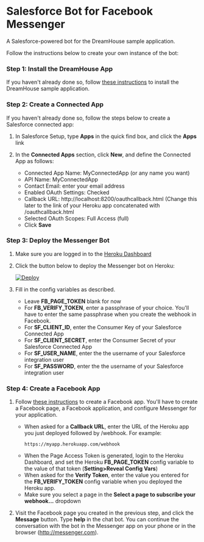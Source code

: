 # Salesforce Bot for Facebook Messenger

A Salesforce-powered bot for the DreamHouse sample application.

Follow the instructions below to create your own instance of the bot:

### Step 1: Install the DreamHouse App

If you haven't already done so, follow [these instructions](http://dreamhouse-site.herokuapp.com/installation/) to install the DreamHouse sample application.

### Step 2: Create a Connected App

If you haven't already done so, follow the steps below to create a Salesforce connected app:

1. In Salesforce Setup, type **Apps** in the quick find box, and click the **Apps** link

1. In the **Connected Apps** section, click **New**, and define the Connected App as follows:

    - Connected App Name: MyConnectedApp (or any name you want)
    - API Name: MyConnectedApp
    - Contact Email: enter your email address
    - Enabled OAuth Settings: Checked
    - Callback URL: http://localhost:8200/oauthcallback.html (Change this later to the link of your Heroku app concatenated with /oauthcallback.html
    - Selected OAuth Scopes: Full Access (full)
    - Click **Save**

### Step 3: Deploy the Messenger Bot

1. Make sure you are logged in to the [Heroku Dashboard](https://dashboard.heroku.com/)
1. Click the button below to deploy the Messenger bot on Heroku:

    [![Deploy](https://www.herokucdn.com/deploy/button.png)](https://heroku.com/deploy)

1. Fill in the config variables as described.

    - Leave **FB_PAGE_TOKEN** blank for now
    - For **FB_VERIFY_TOKEN**, enter a passphrase of your choice. You'll have to enter the same passphrase when you create the webhook in Facebook.
    - For **SF_CLIENT_ID**, enter the Consumer Key of your Salesforce Connected App
    - For **SF_CLIENT_SECRET**, enter the Consumer Secret of your Salesforce Connected App
    - For **SF_USER_NAME**, enter the the username of your Salesforce integration user
    - For **SF_PASSWORD**, enter the the username of your Salesforce integration user

### Step 4: Create a Facebook App

1. Follow [these instructions](https://developers.facebook.com/docs/messenger-platform/guides/quick-start) to create a Facebook app. You'll have to create a Facebook page, a Facebook application, and configure Messenger for your application.

    - When asked for a **Callback URL**, enter the URL of the Heroku app you just deployed followed by /webhook. For example:
        ```
        https://myapp.herokuapp.com/webhook
        ```
    - When the Page Access Token is generated, login to the Heroku Dashboard, and set the Heroku **FB_PAGE_TOKEN** config variable to the value of that token (**Setting>Reveal Config Vars**)
    - When asked for the **Verify Token**, enter the value you entered for the **FB_VERIFY_TOKEN** config variable when you deployed the Heroku app.
    - Make sure you select a page in the **Select a page to subscribe your webhook...** dropdown
    
1. Visit the Facebook page you created in the previous step, and click the **Message** button. Type **help** in the chat bot. You can continue the conversation with the bot in the Messenger app on your phone or in the browser (http://messenger.com).
